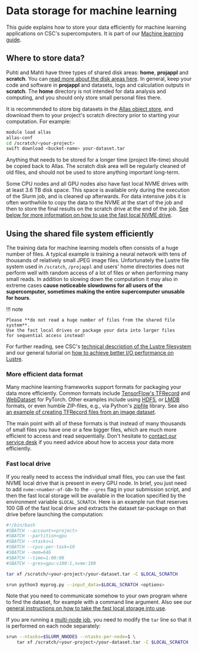 # Data storage for machine learning

This guide explains how to store your data efficiently for machine learning
applications on CSC's supercomputers. It is part of our [Machine learning
guide](ml-guide.md).

## Where to store data?

Puhti and Mahti have three types of shared disk areas: **home**, **projappl**
and **scratch**. You can [read more about the disk areas
here](../computing/disk/). In general, keep your code and software in
**projappl** and datasets, logs and calculation outputs in **scratch**. The
**home** directory is not intended for data analysis and computing, and you
should only store small personal files there.

It is recommended to store big datasets in the [Allas object
store](../data/Allas/index.md), and download them to your project's scratch
directory prior to starting your computation. For example:

```bash
module load allas
allas-conf
cd /scratch/<your-project>
swift download <bucket-name> your-dataset.tar
```

Anything that needs to be stored for a longer time (project life-time)
should be copied back to Allas. The scratch disk area will be
regularly cleaned of old files, and should not be used to store
anything important long-term.

Some CPU nodes and all GPU nodes also have fast local NVME drives with at least
3.6 TB disk space. This space is available only during the execution of the
Slurm job, and is cleaned up afterwards. For data intensive jobs it is often
worthwhile to copy the data to the NVME at the start of the job and then to
store the final results on the scratch drive at the end of the job. [See below
for more information on how to use the fast local NVME
drive](#fast-local-drive).


## Using the shared file system efficiently

The training data for machine learning models often consists of a huge number of
files. A typical example is training a neural network with tens of thousands of
relatively small JPEG image files. Unfortunately the Lustre file system used in
`/scratch`, `/projappl` and users' home directories does not perform
well with random access of a lot of files or when performing many
small reads. In addition to slowing down the computation it may also
in extreme cases **cause noticeable slowdowns for all users of the
supercomputer, sometimes making the entire supercomputer unusable for
hours**.

!!! note

    Please **do not read a huge number of files from the shared file system**.
    Use the fast local drives or package your data into larger files
    for sequential access instead!

For further reading, see CSC's [technical description of the Lustre
filesystem](../computing/lustre.md) and our general tutorial on [how to
achieve better I/O performance on Lustre](lustre_performance.md).


### More efficient data format

Many machine learning frameworks support formats for packaging your
data more efficiently. Common formats include [TensorFlow's
TFRecord](https://www.tensorflow.org/tutorials/load_data/tfrecord) and
[WebDataset](https://webdataset.github.io/webdataset/) for PyTorch.
Other examples include using
[HDF5](https://towardsdatascience.com/hdf5-datasets-for-pytorch-631ff1d750f5),
or [LMDB](http://deepdish.io/2015/04/28/creating-lmdb-in-python/)
formats, or even humble ZIP-files, e.g., via Python's
[zipfile](https://docs.python.org/3/library/zipfile.html) library.
See also [an example of creating TFRecord files from an image
dataset](https://github.com/CSCfi/machine-learning-scripts/blob/master/notebooks/tf2-pets-create-tfrecords.ipynb).

The main point with all of these formats is that instead of many
thousands of small files you have one or a few bigger files, which are
much more efficient to access and read sequentially. Don't hesitate to
[contact our service desk](../support/contact.md) if you need advice about how
to access your data more efficiently.


### Fast local drive

If you really need to access the individual small files, you can use the fast NVME
local drive that is present in every GPU node. In brief, you just need to add
`nvme:<number-of-GB>` to the `--gres` flag in your submission script, and then
the fast local storage will be available in the location specified by the
environment variable `$LOCAL_SCRATCH`. Here is an example run that reserves 100
GB of the fast local drive and extracts the dataset tar-package on that drive
before launching the computation:

```bash
#!/bin/bash
#SBATCH --account=<project>
#SBATCH --partition=gpu
#SBATCH --ntasks=1
#SBATCH --cpus-per-task=10
#SBATCH --mem=64G
#SBATCH --time=1:00:00
#SBATCH --gres=gpu:v100:1,nvme:100

tar xf /scratch/<your-project>/your-dataset.tar -C $LOCAL_SCRATCH

srun python3 myprog.py --input_data=$LOCAL_SCRATCH <options>
```

Note that you need to communicate somehow to your own program where to find the
dataset, for example with a command line argument. Also see our
[general instructions on how to take the fast local storage into use](../computing/running/creating-job-scripts-puhti.md#local-storage).

If you are running a [multi-node job](ml-multi.md), you need to modify the `tar`
line so that it is performed on each node separately:

```bash
srun --ntasks=$SLURM_NNODES --ntasks-per-node=1 \
    tar xf /scratch/<your-project>/your-dataset.tar -C $LOCAL_SCRATCH
```
